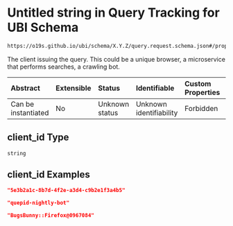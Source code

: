 # Untitled string in Query Tracking for UBI Schema

```txt
https://o19s.github.io/ubi/schema/X.Y.Z/query.request.schema.json#/properties/client_id
```

The client issuing the query.  This could be a unique browser, a microservice that performs searches, a crawling bot.

| Abstract            | Extensible | Status         | Identifiable            | Custom Properties | Additional Properties | Access Restrictions | Defined In                                                                                      |
| :------------------ | :--------- | :------------- | :---------------------- | :---------------- | :-------------------- | :------------------ | :---------------------------------------------------------------------------------------------- |
| Can be instantiated | No         | Unknown status | Unknown identifiability | Forbidden         | Allowed               | none                | [query.request.schema.json\*](../../out/X.Y.Z/query.request.schema.json "open original schema") |

## client\_id Type

`string`

## client\_id Examples

```json
"5e3b2a1c-8b7d-4f2e-a3d4-c9b2e1f3a4b5"
```

```json
"quepid-nightly-bot"
```

```json
"BugsBunny::Firefox@0967084"
```
